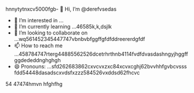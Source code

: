 hnnytytnxcv5000fgb- 👋 Hi, I’m @derefvsedas
- 👀 I’m interested in ...
- 🌱 I’m currently learning ...46585k,k,dsjlk
- 💞️ I’m looking to collaborate on ...wq561452345447747vbnbvbfggffgfdfddreererdgfdf
- 📫 How to reach me ...458784747rterg44885562526dcetrhrthnb4114fvdfdvasdashngyjhggffggdededdnghghgh
- 😄 Pronouns: ...sfd262683862cxvcvxzxc84xcvxcghj62bvvhhfgvbcvsss
fdd54448dasadscxvdsfxzzz584526vxddsd62fhcvc
<!---uoui132qw4gjlkjilxbz45sdfxcv6xcvcfghhmjhgghghngbvdffddfgg
derefvsed/derefvsed is a ✨ special ✨ repository because its `README.md` (this fijmle) appears on your GitHub profile.dfhwerhyt5cvbvcbb2xcv
You can click the Preview link to take a look at your changes.xcv2393354adsghnghn
--->
54
47474hmvn
hfghfhg
